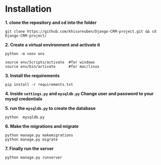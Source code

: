 # Installation

**1. clone the repository and cd into the folder**
 ```
 git clone https://github.com/khisareuben/Django-CRM-project.git && cd Django-CRM-project/
 ```
**2. Create a virtual environment and activate it**
```
python -m venv env

source env/Scripts/activate  #for windows
source env/bin/activate      #for mac/linux
```

**3. Install the requirements**
 ```
 pip install -r requirements.txt
 ```

**4. Inside `settings.py` and `mysqldb.py` Change user and password to your mysql credentials**


**5. run the `mysqldb.py` to create the database**
```
python  mysqldb.py
```

**6. Make the migrations and migrate**
```
python manage.py makemigrations
python manage.py migrate
```

**7. Finally run the server**
```
python manage.py runserver

```
